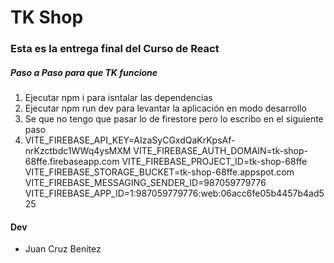 # TK Shop

### Esta es la entrega final del Curso de React

##### Paso a Paso para que TK funcione

1. Ejecutar npm i para isntalar las dependencias
2. Ejecutar npm run dev para levantar la aplicación en modo desarrollo
3. Se que no tengo que pasar lo de firestore pero lo escribo en el siguiente paso
4. VITE_FIREBASE_API_KEY=AIzaSyCGxdQaKrKpsAf-nrKzctbdc1WWq4ysMXM
VITE_FIREBASE_AUTH_DOMAIN=tk-shop-68ffe.firebaseapp.com
VITE_FIREBASE_PROJECT_ID=tk-shop-68ffe
VITE_FIREBASE_STORAGE_BUCKET=tk-shop-68ffe.appspot.com
VITE_FIREBASE_MESSAGING_SENDER_ID=987059779776
VITE_FIREBASE_APP_ID=1:987059779776:web:06acc6fe05b4457b4ad525

#### Dev

- Juan Cruz Benitez



